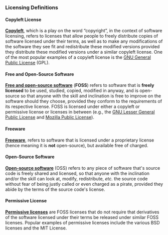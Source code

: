 ### Licensing Definitions
#### Copyleft License
[**Copyleft**](https://en.wikipedia.org/wiki/Copyleft), which is a play on the word &ldquo;copyright&rdquo;, in the context of software licensing, refers to licenses that allow people to freely distribute copies of software licensed under their terms, as well as to make any modifications of the software they see fit and redistribute these modified versions provided they distribute these modified versions under a similar copyleft license. One of the most popular examples of a copyleft license is the [GNU General Public License](https://en.wikipedia.org/wiki/GNU_General_Public_License) (GPL).

#### Free and Open-Source Software
[**Free and open-source software**](https://en.wikipedia.org/wiki/Free_and_open-source_software) (**FOSS**) refers to software that is **freely licensed** to be used, studied, copied, modified in anyway, and is open-source so that anyone with the skill and inclination is free to improve on the software should they choose, provided they conform to the requirements of its respective license. FOSS is licensed under either a copyleft or permissive license or licenses in between (e.g., the [GNU Lesser General Public License](https://en.wikipedia.org/wiki/GNU_Lesser_General_Public_License) and [Mozilla Public License](https://en.wikipedia.org/wiki/Mozilla_Public_License)).

#### Freeware
[**Freeware**](https://en.wikipedia.org/wiki/Freeware), refers to software that is licensed under a proprietary license (hence meaning it is **not** open-source), but available free of charged.

#### Open-Source Software
[**Open-source software**](https://en.wikipedia.org/wiki/Open-source_software) (OSS) refers to any piece of software that's source code is freely shared and licensed, so that anyone with the inclination and/or the skill can look at, modify, redistribute, *etc.* the source code without fear of being justly called or even charged as a pirate, provided they abide by the terms of the source code's license.

#### Permissive License
[**Permissive licenses**](https://en.wikipedia.org/wiki/Permissive_license) are FOSS licenses that do not require that derivatives of the software licensed under their terms be released under similar FOSS licenses. Popular examples of permissive licenses include the various BSD licenses and the MIT License.

